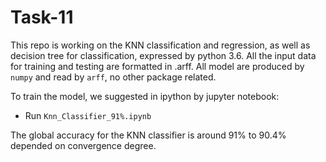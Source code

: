 # Task-11

This repo is working on the KNN classification and regression, as well as decision tree for classification, expressed by python 3.6. All the input data for training and testing are formatted in .arff. 
All model are produced by `numpy` and read by `arff`, no other package related. 

To train the model, we suggested in ipython by jupyter notebook:
* Run `Knn_Classifier_91%.ipynb`

The global accuracy for the KNN classifier is around 91% to 90.4% depended on convergence degree.
